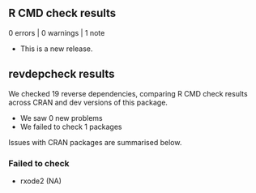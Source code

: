 ## R CMD check results

0 errors | 0 warnings | 1 note

* This is a new release.

## revdepcheck results

We checked 19 reverse dependencies, comparing R CMD check results across CRAN and dev versions of this package.

 * We saw 0 new problems
 * We failed to check 1 packages

Issues with CRAN packages are summarised below.

### Failed to check

* rxode2 (NA)
